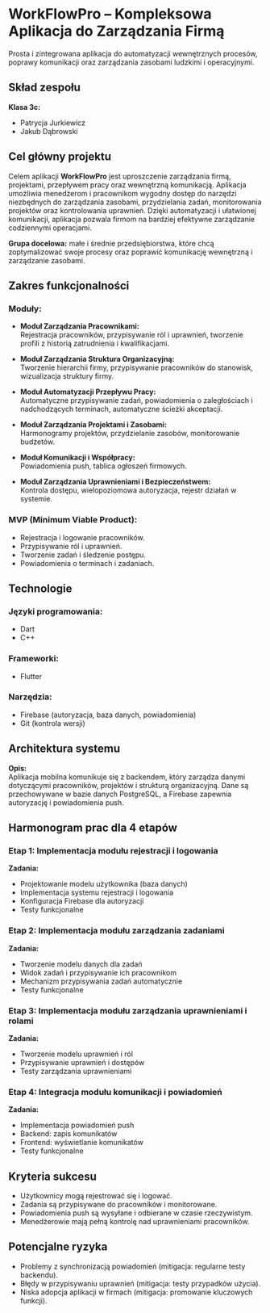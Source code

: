 # WorkFlowPro – Kompleksowa Aplikacja do Zarządzania Firmą

Prosta i zintegrowana aplikacja do automatyzacji wewnętrznych procesów, poprawy komunikacji oraz zarządzania zasobami ludzkimi i operacyjnymi.

## Skład zespołu

**Klasa 3c:**
- Patrycja Jurkiewicz
- Jakub Dąbrowski

## Cel główny projektu

Celem aplikacji **WorkFlowPro** jest uproszczenie zarządzania firmą, projektami, przepływem pracy oraz wewnętrzną komunikacją. Aplikacja umożliwia menedżerom i pracownikom wygodny dostęp do narzędzi niezbędnych do zarządzania zasobami, przydzielania zadań, monitorowania projektów oraz kontrolowania uprawnień. Dzięki automatyzacji i ułatwionej komunikacji, aplikacja pozwala firmom na bardziej efektywne zarządzanie codziennymi operacjami.

**Grupa docelowa:** małe i średnie przedsiębiorstwa, które chcą zoptymalizować swoje procesy oraz poprawić komunikację wewnętrzną i zarządzanie zasobami.

## Zakres funkcjonalności

### Moduły:
- **Moduł Zarządzania Pracownikami:**  
  Rejestracja pracowników, przypisywanie ról i uprawnień, tworzenie profili z historią zatrudnienia i kwalifikacjami.
  
- **Moduł Zarządzania Struktura Organizacyjną:**  
  Tworzenie hierarchii firmy, przypisywanie pracowników do stanowisk, wizualizacja struktury firmy.
  
- **Moduł Automatyzacji Przepływu Pracy:**  
  Automatyczne przypisywanie zadań, powiadomienia o zaległościach i nadchodzących terminach, automatyczne ścieżki akceptacji.
  
- **Moduł Zarządzania Projektami i Zasobami:**  
  Harmonogramy projektów, przydzielanie zasobów, monitorowanie budżetów.
  
- **Moduł Komunikacji i Współpracy:**  
  Powiadomienia push, tablica ogłoszeń firmowych.
  
- **Moduł Zarządzania Uprawnieniami i Bezpieczeństwem:**  
  Kontrola dostępu, wielopoziomowa autoryzacja, rejestr działań w systemie.

### MVP (Minimum Viable Product):
- Rejestracja i logowanie pracowników.
- Przypisywanie ról i uprawnień.
- Tworzenie zadań i śledzenie postępu.
- Powiadomienia o terminach i zadaniach.

## Technologie

### Języki programowania:
- Dart
- C++

### Frameworki:
- Flutter

### Narzędzia:
- Firebase (autoryzacja, baza danych, powiadomienia)
- Git (kontrola wersji)
## Architektura systemu

**Opis:**  
Aplikacja mobilna komunikuje się z backendem, który zarządza danymi dotyczącymi pracowników, projektów i strukturą organizacyjną. Dane są przechowywane w bazie danych PostgreSQL, a Firebase zapewnia autoryzację i powiadomienia push.

## Harmonogram prac dla 4 etapów

### Etap 1: Implementacja modułu rejestracji i logowania
**Zadania:**
- Projektowanie modelu użytkownika (baza danych) 
- Implementacja systemu rejestracji i logowania 
- Konfiguracja Firebase dla autoryzacji 
- Testy funkcjonalne 

### Etap 2: Implementacja modułu zarządzania zadaniami
**Zadania:**
- Tworzenie modelu danych dla zadań 
- Widok zadań i przypisywanie ich pracownikom 
- Mechanizm przypisywania zadań automatycznie 
- Testy funkcjonalne 

### Etap 3: Implementacja modułu zarządzania uprawnieniami i rolami
**Zadania:**
- Tworzenie modelu uprawnień i ról 
- Przypisywanie uprawnień i dostępów 
- Testy zarządzania uprawnieniami 

### Etap 4: Integracja modułu komunikacji i powiadomień
**Zadania:**
- Implementacja powiadomień push 
- Backend: zapis komunikatów 
- Frontend: wyświetlanie komunikatów 
- Testy funkcjonalne 

## Kryteria sukcesu

- Użytkownicy mogą rejestrować się i logować.
- Zadania są przypisywane do pracowników i monitorowane.
- Powiadomienia push są wysyłane i odbierane w czasie rzeczywistym.
- Menedżerowie mają pełną kontrolę nad uprawnieniami pracowników.

## Potencjalne ryzyka

- Problemy z synchronizacją powiadomień (mitigacja: regularne testy backendu).
- Błędy w przypisywaniu uprawnień (mitigacja: testy przypadków użycia).
- Niska adopcja aplikacji w firmach (mitigacja: promowanie kluczowych funkcji).
